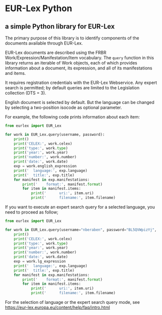 # EUR-Lex Python

## a simple Python library for EUR-Lex

The primary purpose of this library is to identify components of the documents available through EUR-Lex.

EUR-Lex documents are described using the FRBR Work/Expression/Manifestation/Item vocabulary. The `query` function in this library returns an iterable of Work objects, each of which provides information about a document, its expression, and all of its manifestations and items. 

It requires registration credentials with the EUR-Lex Webservice. Any expert search is permitted; by default queries are limited to the Legislation collection (DTS = 3).

English document is selected by default. But the language can be changed by selecting a two-position isocode as optional parameter.

For example, the following code prints information about each item:

```python
from eurlex import EUR_Lex

for work in EUR_Lex.query(username, password):
    print()
    print('CELEX:', work.celex)
    print('type:', work.type)
    print('year:', work.year)
    print('number:', work.number)
    print('date:', work.date)
    exp = work.english_expression
    print('  language:', exp.language)
    print('  title:', exp.title)
    for manifest in exp.manifestations:
        print('    format:', manifest.format)
        for item in manifest.items:
            print('      uri:', item.uri)
            print('      filename:', item.filename)
```
If you want to execute an expert search query for a selected language, you need to proceed as follow; 

```python
from eurlex import EUR_Lex

for work in EUR_Lex.query(username="nberaben", password="BL5QVWpizYj", q="DN = 32015R0062", lg="fr"):
    print()
    print('CELEX:', work.celex)
    print('type:', work.type)
    print('year:', work.year)
    print('number:', work.number)
    print('date:', work.date)
    exp = work.lg_expression
    print('  language:', exp.language)
    print('  title:', exp.title)
    for manifest in exp.manifestations:
        print('    format:', manifest.format)
        for item in manifest.items:
            print('      uri:', item.uri)
            print('      filename:', item.filename)
```			
For the selection of language or the expert search query mode, see https://eur-lex.europa.eu/content/help/faq/intro.html
